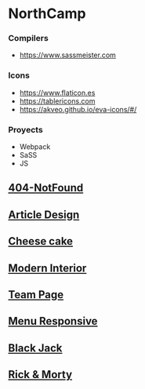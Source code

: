 # NorthCamp
### Compilers
- https://www.sassmeister.com

### Icons
- https://www.flaticon.es
- https://tablericons.com
- https://akveo.github.io/eva-icons/#/

### Proyects 
- Webpack 
- SaSS
- JS

## [404-NotFound](https://github.com/Rub4l1to/NorthCamp/tree/_Front-End_Proyects/Landing_404-NotFound)
## [Article Design](https://github.com/Rub4l1to/NorthCamp/tree/_Front-End_Proyects/Landing_articleDesign)
## [Cheese cake](https://github.com/Rub4l1to/NorthCamp/tree/_Front-End_Proyects/Landing_cheeseCake)
## [Modern Interior](https://github.com/Rub4l1to/NorthCamp/tree/_Front-End_Proyects/Landing_modernInterior)
## [Team Page](https://github.com/Rub4l1to/NorthCamp/tree/_Front-End_Proyects/Landing_teamPage)
## [Menu Responsive](https://github.com/Rub4l1to/NorthCamp/tree/_Front-End_Proyects/Web_MenuResponsive)
## [Black Jack](https://github.com/Rub4l1to/NorthCamp/tree/_Front-End_Proyects/Web_blackJack)
## [Rick & Morty](https://github.com/Rub4l1to/NorthCamp/tree/_Front-End_Proyects/Web_RickMorty)
